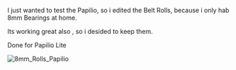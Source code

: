 
I just wanted to test the Papilio,
so i edited the Belt Rolls, 
because i only hab 8mm Bearings at home.

Its working great also , so i desided to keep them.

Done for Papilio Lite


![8mm_Rolls_Papilio](https://github.com/user-attachments/assets/5bfbf711-d300-4388-9db8-96e600594fc0)
